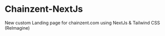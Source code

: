 # Chainzent-NextJs
New custom Landing page for chainzent.com using NextJs &amp; Tailwind CSS (ReImagine)
